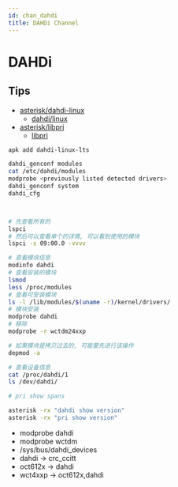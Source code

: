 ```yaml
---
id: chan_dahdi
title: DAHDi Channel
---
```


# DAHDi

## Tips
* [asterisk/dahdi-linux](https://github.com/asterisk/dahdi-linux)
  * [dahdi/linux](http://git.asterisk.org/gitweb/?p=dahdi/linux.git)
* [asterisk/libpri](https://github.com/asterisk/libpri)
  * [libpri](http://git.asterisk.org/gitweb/?p=libpri.git)

```bash
apk add dahdi-linux-lts

dahdi_genconf modules
cat /etc/dahdi/modules
modprobe <previously listed detected drivers>
dahdi_genconf system
dahdi_cfg



# 先查看所有的
lspci
# 然后可以查看单个的详情, 可以看到使用的模块
lspci -s 09:00.0 -vvvv

# 查看模块信息
modinfo dahdi
# 查看安装的模块
lsmod
less /proc/modules
# 查看可安装模块
ls -l /lib/modules/$(uname -r)/kernel/drivers/
# 模块安装
modprobe dahdi
# 移除
modprobe -r wctdm24xxp

# 如果模块是拷贝过去的, 可能要先进行该操作
depmod -a

# 查看设备信息
cat /proc/dahdi/1
ls /dev/dahdi/

# pri show spans

asterisk -rx "dahdi show version"
asterisk -rx "pri show version"
```

* modprobe dahdi
* modprobe wctdm
* /sys/bus/dahdi_devices
* dahdi -> crc_ccitt
* oct612x -> dahdi
* wct4xxp -> oct612x,dahdi
